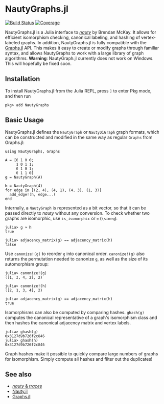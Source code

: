 # NautyGraphs.jl


[![Build Status](https://github.com/mxhbl/NautyGraphs.jl/actions/workflows/CI.yml/badge.svg?branch=main)](https://github.com/mxhbl/NautyGraphs.jl/actions/workflows/CI.yml?query=branch%3Amain)
[![Coverage](https://codecov.io/gh/mxhbl/NautyGraphs.jl/branch/main/graph/badge.svg)](https://codecov.io/gh/mxhbl/NautyGraphs.jl)

NautyGraphs.jl is a Julia interface to [_nauty_](https://pallini.di.uniroma1.it/) by Brendan McKay. It allows for efficient isomorphism checking, canonical labeling, and hashing of vertex-labeled graphs. In addition, NautyGraphs.jl is fully compatible with the [Graphs.jl](https://github.com/JuliaGraphs/Graphs.jl) API. This makes it easy to create or modify graphs through familiar syntax, and allows NautyGraphs to work with a large library of graph algorithms.
**Warning**: NautyGraph.jl currently does not work on Windows. This will hopefully be fixed soon.
## Installation
To install NautyGraphs.jl from the Julia REPL, press `]` to enter Pkg mode, and then run
```
pkg> add NautyGraphs
```
## Basic Usage
NautyGraphs.jl defines the `NautyGraph` or `NautyDiGraph` graph formats, which can be constructed and modified in the same way as regular `Graphs` from Graphs.jl:
```
using NautyGraphs, Graphs

A = [0 1 0 0;
     1 0 1 1;
     0 1 0 1;
     0 1 1 0]
g = NautyGraph(A)

h = NautyGraph(4)
for edge in [(2, 4), (4, 1), (4, 3), (1, 3)]
  add_edge!(h, edge...)
end
```
Internally, a `NautyGraph` is represented as a bit vector, so that it can be passed directly to _nauty_ without any conversion.
To check whether two graphs are isomorphic, use `is_isomorphic` or `≃` (`\simeq`):
```
julia> g ≃ h
true

julia> adjacency_matrix(g) == adjacency_matrix(h)
false
```
Use `canonize!(g)` to reorder `g` into canonical order. `canonize!(g)` also returns the permutation needed to canonize `g`, as well as the size of its automorphism group:
```
julia> canonize!(g)
([1, 3, 4, 2], 2)

julia> canonize!(h)
([2, 1, 3, 4], 2)

julia> adjacency_matrix(g) == adjacency_matrix(h)
true
```
Isomorphisms can also be computed by comparing hashes. `ghash(g)` computes the canonical representative of a graph's isomorphism class and then hashes the canonical adjacency matrix and vertex labels.
```
julia> ghash(g)
0x3127d9b726f2c846
julia> ghash(h)
0x3127d9b726f2c846
```
Graph hashes make it possible to quickly compare large numbers of graphs for isomorphism. Simply compute all hashes and filter out the duplicates!

## See also
- [_nauty_ & _traces_]((https://pallini.di.uniroma1.it/)) 
- [Nauty.jl](https://github.com/bovine3dom/Nauty.jl)
- [Graphs.jl](https://github.com/JuliaGraphs/Graphs.jl)
